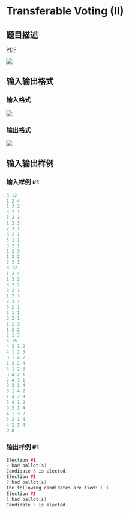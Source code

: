 # Transferable Voting (II)

## 题目描述

[problemUrl]: https://uva.onlinejudge.org/index.php?option=com_onlinejudge&Itemid=8&category=5&page=show_problem&problem=285

[PDF](https://uva.onlinejudge.org/external/3/p349.pdf)

![](https://cdn.luogu.com.cn/upload/vjudge_pic/UVA349/14c4005bae5de563b99ed6300fee9862a087779e.png)

## 输入输出格式

### 输入格式

![](https://cdn.luogu.com.cn/upload/vjudge_pic/UVA349/ce6bda0c11767b09fa29a50d58729fb7b0259e0a.png)

### 输出格式

![](https://cdn.luogu.com.cn/upload/vjudge_pic/UVA349/403c8a6b0f3fae8e4f1fa40c072b8d1b4bcedab7.png)

## 输入输出样例

### 输入样例 #1

```cpp
3 12
1 2 4
1 3 2
3 2 1
3 2 1
1 2 3
2 3 1
3 2 1
3 1 1
3 2 1
1 2 3
1 3 2
2 3 1
3 12
1 2 4
1 3 2
3 2 1
3 2 1
1 2 3
2 3 1
3 2 1
3 1 1
3 2 1
1 2 3
1 3 2
2 1 3
4 15
4 3 1 2
4 1 2 3
3 1 4 2
1 3 2 4
4 1 2 3
3 4 2 1
2 4 3 1
3 2 1 4
3 1 4 2
1 4 2 3
3 4 1 2
3 2 1 4
4 1 3 2
3 2 1 4
4 2 1 4
0 0
```


### 输出样例 #1

```cpp
Election #1
2 bad ballot(s)
Candidate 3 is elected.
Election #2
2 bad ballot(s)
The following candidates are tied: 1 3
Election #3
1 bad ballot(s)
Candidate 3 is elected.
```


